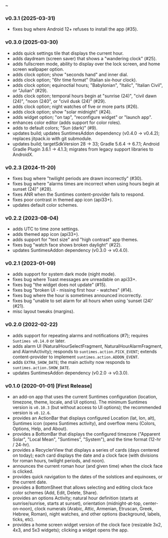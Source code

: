 ~

### v0.3.1 (2025-03-31)
* fixes bug where Android 12+ refuses to install the app (#35).

### v0.3.0 (2025-03-30)
* adds quick settings tile that displays the current hour.
* adds daydream (screen saver) that shows a "wandering clock" (#25).
* adds fullscreen mode, ability to display over the lock screen, and home screen wallpaper option.
* adds clock option; show "seconds hand" and inner dial.
* adds clock option; "6hr time format" (Italian six-hour clock).
* adds clock option; equinoctial hours; "Babylonian", "Italic", "Italian Civil", or "Julian" (#29).
* adds clock option; temporal hours begin at "sunrise (24)", "civil dawn (24)", "noon (240", or "civil dusk (24)" (#29).
* adds clock option; night watches of five or more parts (#26).
* adds clock option; show "solar midnight" (#24).
* adds widget option; "on tap", "reconfigure widget" or "launch app".
* enhances color editor (adds support for color roles).
* adds to default colors; "Sun (dark)" (#9).
* updates build; updates SuntimesAddon dependency (v0.4.0 -> v0.4.2); replaces jitpack.io with git submodule.
* updates build; targetSdkVersion 28 -> 33; Gradle 5.6.4 -> 6.7.1; Android Gradle Plugin 3.6.1 -> 4.1.3; migrates from legacy support libraries to AndroidX.

### v0.2.3 (2024-11-20)
* fixes bug where "twilight periods are drawn incorrectly" (#30).
* fixes bug where "alarms times are incorrect when using hours begin at sunset (24)" (#28).
* fixes ANR when the Suntimes content-provider fails to respond.
* fixes poor contrast in themed app icon (api33+).
* updates default color schemes.

### v0.2.2 (2023-08-04)
* adds UTC to time zone settings.
* adds themed app icon (api33+).
* adds support for "text size" and "high contrast" app themes.
* fixes bug "watch face shows broken daylight" (#22).
* updates SuntimesAddon dependency (v0.3.0 -> v0.4.0).

### v0.2.1 (2023-01-09)
* adds support for system dark mode (night mode).
* fixes bug where Toast messages are unreadable on api33+.
* fixes bug "the widget does not update" (#15).
* fixes bug "broken UI - missing first hour - watches" (#14).
* fixes bug where the hour is sometimes announced incorrectly.
* fixes bug "unable to set alarm for all hours when using 'sunset (24)' (#21).
* misc layout tweaks (margins).

### v0.2.0 (2022-02-22)
* adds support for repeating alarms and notifications (#7); requires `Suntimes v0.14.0` or later.
* adds alarm UI (NaturalHourSelectFragment, NaturalHourAlarmFragment, and AlarmActivity); responds to `suntimes.action.PICK_EVENT`; extends content-provider to implement `suntimes.action.ADDON_EVENT`. 
* adds `EXTRA_SHOW_DATE`; the main activity now responds to `suntimes.action.SHOW_DATE`.
* updates SuntimesAddon dependency (v0.2.0 -> v0.3.0).

### v0.1.0 (2020-01-01) [First Release]
* an add-on app that uses the current Suntimes configuration (location, timezone, theme, locale, and UI options). The minimum Suntimes version is `v0.10.3` (but without access to UI options); the recommended version is `v0.12.6`.
* provides an ActionBar that displays configured Location (lat, lon, alt), Suntimes icon (opens Suntimes activity), and overflow menu (Colors, Options, Help, and About).
* provides a BottomBar that displays the configured timezone ("Apparent Solar", "Local Mean", "Suntimes", "System"), and the time format (12-hr / 24-hr). 
* provides a RecyclerView that displays a series of cards (days centered on today); each card displays the date and a clock face (with divisions for roman hours, twilight periods, and noon).
* announces the current roman hour (and given time) when the clock face is clicked.
* provides quick navigation to the dates of the solstices and equinoxes, or the current date.
* provides a BottomSheet that allows selecting and editing clock face color schemes (Add, Edit, Delete, Share).  
* provides an options Activity; natural hour definition (starts at sunrise/sunrise, starts at sunset),  orientation (midnight-at-top, center-on-noon), clock numerals (Arabic, Attic, Armenian, Etruscan, Greek, Hebrew, Roman), night watches, and other options (background, labels, ticks, etc).  
* provides a home screen widget version of the clock face (resizable 3x2, 4x3, and 5x3 widgets); clicking a widget opens the app.